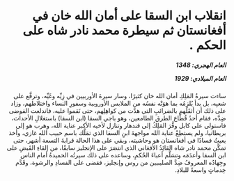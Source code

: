 <h1 dir="rtl">انقلاب ابن السقا على أمان الله خان في أفغانستان ثم سيطرة محمد نادر شاه على الحكم .</h1>

<h5 dir="rtl">العام الهجري:  1348

العام الميلادي: 1929

</h5>

<p dir="rtl">ساءت سيرةُ المَلِكِ أمان الله خان كثيرًا، وسار سيرةَ الأوربيين في زِيِّه وغَيِّه، وترفَّع على شعبِه، بل بدأ يُلزِمُه بما هوَتْه نفسُه من الملابس الأوروبية وسفورِ النساء واختلاطهم، وزاد على ذلك أن أثقَلَهم بالضرائبِ التي هدَّت من كواهِلِهم، حتى نَقموا عليه، فاندلعت الفوضى ضِدَّه، فقام أحدُ قُطَّاع الطرق الطامعين، وهو باجي السقا (ابن السقا) باستغلالِ الأحداث، فاستولى على كابل وفَّرَ المَلِكُ إلى قندهار وتنازل لأخيه الأكبر عناية الله، وهرب هو إلى بريطانيا، ولم يستطِعْ عناية الله مواجهةَ ابنِ السقا الذي تمَلَّك باسم حبيب الله غازي، وأخذ يعيثُ فسادًا في أفغانستان هو وحاشيته، وبقي على هذا الحالة قرابةَ التسعة أشهر، حتى تمكَّن محمد نادر شاه القائِدُ الأفغاني الذي انتصَرَ على الإنجليز سابقًا، من إلقاءِ القَبضِ على ابن السقا وأعدَمَه وتسَلَّم أعباءَ الحُكمِ، وساعده على ذلك سيرتُه الحميدةُ أمام الناس وجِهادُه المعروفُ ضِدَّ الصليبيين من روس وإنجليز، فقضى على الفسادِ والرشوة، وقَدَّم خِدماتٍ واسعةً للبلادِ.</p></br>
